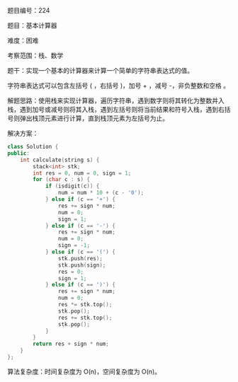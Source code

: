 题目编号：224

题目：基本计算器

难度：困难

考察范围：栈、数学

题干：实现一个基本的计算器来计算一个简单的字符串表达式的值。

字符串表达式可以包含左括号 ( ，右括号 )，加号 + ，减号 -，非负整数和空格 。

解题思路：使用栈来实现计算器，遍历字符串，遇到数字则将其转化为整数并入栈，遇到加号或减号则将其入栈，遇到左括号则将当前结果和符号入栈，遇到右括号则弹出栈顶元素进行计算，直到栈顶元素为左括号为止。

解决方案：

```cpp
class Solution {
public:
    int calculate(string s) {
        stack<int> stk;
        int res = 0, num = 0, sign = 1;
        for (char c : s) {
            if (isdigit(c)) {
                num = num * 10 + (c - '0');
            } else if (c == '+') {
                res += sign * num;
                num = 0;
                sign = 1;
            } else if (c == '-') {
                res += sign * num;
                num = 0;
                sign = -1;
            } else if (c == '(') {
                stk.push(res);
                stk.push(sign);
                res = 0;
                sign = 1;
            } else if (c == ')') {
                res += sign * num;
                num = 0;
                res *= stk.top();
                stk.pop();
                res += stk.top();
                stk.pop();
            }
        }
        return res + sign * num;
    }
};
```

算法复杂度：时间复杂度为 O(n)，空间复杂度为 O(n)。